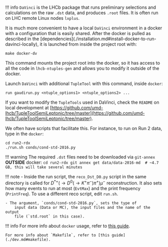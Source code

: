 !!! info
    `DaVinci` is the LHCb package that runs preliminary selections and calculations
    on the raw `.dst` data, and produces `.root` files. It is often run on LHC
    remote Linux nodes `lxplus`.

It is much more convenient to have a local `DaVinci` environment in a
docker with a configuration that is easily shared. After the docker is pulled
as described in the [dependencies](./installation.md#install-docker-to-run-
davinci-locally), it is launched from inside the project root with:
```
make docker-dv
```

This command mounts the project root into the docker, so it has access to all
the code in `lhcb-ntuples-gen` and allows you to modify it outside of the
docker.

Launch `DaVinci` with additional `TupleTool` with this command, inside
`docker`:
```
run gaudirun.py <ntuple_options1> <ntuple_options2> ...
```
If you want to modify the `TupleTools` used in DaVinci, check the `README` on local development at
[https://github.com/umd-lhcb/TupleToolSemiLeptonic/tree/master](https://github.com/umd-lhcb/TupleToolSemiLeptonic/tree/master).

We often have scripts that facilitate this. For instance, to run on Run 2
data, type in the `docker`:
```
cd run2-rdx
./run.sh conds/cond-std-2016.py
```

!!! warning
    The required `.dst` files need to be downloaded via `git-annex` **OUTSIDE**
    docker:
    ```
    cd run2-rdx
    git annex get data/data-2016-md  # ~4.7 GB, this will take several minutes
    ```

!!! note
    - Inside the run script, the `reco_Dst_D0.py` script in the same directory is
        called for $D^{*+}(\to D^0(\to K^+\pi^-)\pi^+)\mu^-$ reconstruction. 
        It also sets how many events to run at most (`EvtMax`) and the print frequency
        (`PrintFreq`). To use a different reco script, edit `run.sh`.

    - The argument, `conds/cond-std-2016.py`, sets the type of
        input data (Data or MC), the input files and the name of the output
        file (`std.root` in this case).

!!! info
    For more info about `docker` usage, refer to [this guide](../software_manuals/davinci/docker_image_usage.md).

    For more info about `Makefile`, refer to [this guide](./dev.md#makefile).
